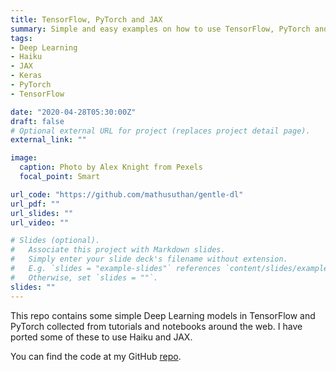 ```yaml
---
title: TensorFlow, PyTorch and JAX
summary: Simple and easy examples on how to use TensorFlow, PyTorch and JAX / Haiku
tags:
- Deep Learning
- Haiku
- JAX
- Keras
- PyTorch
- TensorFlow

date: "2020-04-28T05:30:00Z"
draft: false
# Optional external URL for project (replaces project detail page).
external_link: ""

image:
  caption: Photo by Alex Knight from Pexels
  focal_point: Smart

url_code: "https://github.com/mathusuthan/gentle-dl"
url_pdf: ""
url_slides: ""
url_video: ""

# Slides (optional).
#   Associate this project with Markdown slides.
#   Simply enter your slide deck's filename without extension.
#   E.g. `slides = "example-slides"` references `content/slides/example-slides.md`.
#   Otherwise, set `slides = ""`.
slides: ""
---
```


This repo contains some simple Deep Learning models in TensorFlow and PyTorch collected from tutorials and notebooks around the web. I have ported some of these to use Haiku and JAX.

You can find the code at my GitHub [repo](https://github.com/mathusuthan/gently-dl).